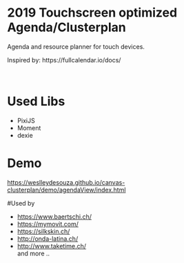 # 2019 Touchscreen optimized Agenda/Clusterplan
Agenda and resource planner for touch devices.
<br>
<p>Inspired by:
https://fullcalendar.io/docs/
  </p>
<br>

# Used Libs
- PixiJS
- Moment
- dexie

# Demo
https://weslleydesouza.github.io/canvas-clusterplan/demo/agendaView/index.html

#Used by
- https://www.baertschi.ch/
- https://mymovit.com/
- https://silkskin.ch/
- http://onda-latina.ch/
- http://www.taketime.ch/ <br>
and more ..
